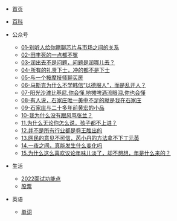 * [首页](/)
* [百科](live/live.md)
* 公众号
  * [01-别听人给你瞎聊芯片与市场之间的关系](live/公众号/01-别听人给你瞎聊芯片与市场之间的关系.md)
  * [02-田丰死的一点都不冤](live/公众号/02-田丰死的一点都不冤.md)
  * [03-润出去不是问题，问题是润哪儿去？](live/公众号/03-润出去不是问题，问题是润哪儿去.md)
  * [04-所有的礼贤下士，冲的都不是下士](live/公众号/04-所有的礼贤下士，冲的都不是下士.md)
  * [05-与一个按摩技师聊买房](live/公众号/05-与一个按摩技师聊买房.md)
  * [06-马斯克为什么不学韩信“以德服人”，而是乱开人？](live/公众号/06-马斯克为什么不学韩信“以德服人”，而是乱开人？.md)
  * [07-阳光沙滩比基尼,你会懂.地摊啤酒流眼泪,你也会懂](live/公众号/07-阳光沙滩比基尼,你会懂.地摊啤酒流眼泪,你也会懂.md)
  * [08-有人说，石家庄唯一美中不足的就是我在石家庄](live/公众号/08-有人说，石家庄唯一美中不足的就是我在石家庄.md)
  * [09-石家庄与二十多年前黄宏的小品](live/公众号/09-石家庄与二十多年前黄宏的小品.md)
  * [10-我为什么没有跟风骂张兰？](live/公众号/10-我为什么没有跟风骂张兰？.md)
  * [11.为什么无论你怎么说，孩子都不上进？](live/公众号/11.为什么无论你怎么说，孩子都不上进？.md)
  * [12.并不是所有行业都是卷王胜出的](live/公众号/12.并不是所有行业都是卷王胜出的.md)
  * [13.网民的意见不可信，芮小丹的方法拿不下丁元英](live/公众号/13.网民的意见不可信，芮小丹的方法拿不下丁元英.md)
  * [14.一夜之间，真能发生什么变化吗](live/公众号/14.一夜之间，真能发生什么变化吗.md)
  * [15.为什么这么喜欢议论年味儿淡了，却不想想，年是什么来的？](live/公众号/15.为什么这么喜欢议论年味儿淡了，却不想想，年是什么来的？.md)

* 生活
  * [2022面试功能点](live/面试.md)
  * [股票](live/券商.md)
* 英语
  * [单词](live/keyword.md)
